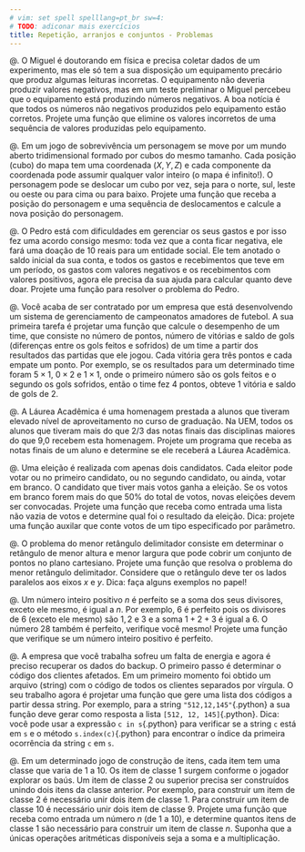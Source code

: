 ```yaml
---
# vim: set spell spelllang=pt_br sw=4:
# TODO: adiconar mais exercícios
title: Repetição, arranjos e conjuntos - Problemas
---
```


<!-- Para cada -->

@. O Miguel é doutorando em física e precisa coletar dados de um experimento, mas ele só tem a sua disposição um equipamento precário que produz algumas leituras incorretas. O equipamento não deveria produzir valores negativos, mas em um teste preliminar o Miguel percebeu que o equipamento está produzindo números negativos. A boa notícia é que todos os números não negativos produzidos pelo equipamento estão corretos. Projete uma função que elimine os valores incorretos de uma sequência de valores produzidas pelo equipamento.

@. Em um jogo de sobrevivência um personagem se move por um mundo aberto tridimensional formado por cubos do mesmo tamanho. Cada posição (cubo) do mapa tem uma coordenada $(X, Y, Z)$ e cada componente da coordenada pode assumir qualquer valor inteiro (o mapa é infinito!). O personagem pode se deslocar um cubo por vez, seja para o norte, sul, leste ou oeste ou para cima ou para baixo. Projete uma função que receba a posição do personagem e uma sequência de deslocamentos e calcule a nova posição do personagem.

@. O Pedro está com dificuldades em gerenciar os seus gastos e por isso fez uma acordo consigo mesmo: toda vez que a conta ficar negativa, ele fará uma doação de 10 reais para um entidade social. Ele tem anotado o saldo inicial da sua conta, e todos os gastos e recebimentos que teve em um período, os gastos com valores negativos e os recebimentos com valores positivos, agora ele precisa da sua ajuda para calcular quanto deve doar. Projete uma função para resolver o problema do Pedro.

@. Você acaba de ser contratado por um empresa que está desenvolvendo um sistema de gerenciamento de campeonatos amadores de futebol. A sua primeira tarefa é projetar uma função que calcule o desempenho de um time, que consiste no número de pontos, número de vitórias e saldo de gols (diferenças entre os gols feitos e sofridos) de um time a partir dos resultados das partidas que ele jogou. Cada vitória gera três pontos e cada empate um ponto. Por exemplo, se os resultados para um determinado time foram $5 \times 1$, $0 \times 2$ e $1 \times 1$, onde o primeiro número são os gols feitos e o segundo os gols sofridos, então o time fez 4 pontos, obteve 1 vitória e saldo de gols de 2.


<!-- Emboço de solução -->

@. A Láurea Acadêmica é uma homenagem prestada a alunos que tiveram elevado nível de aproveitamento no curso de graduação. Na UEM, todos os alunos que tiveram mais do que 2/3 das notas finais das disciplinas maiores do que 9,0 recebem esta homenagem. Projete um programa que receba as notas finais de um aluno e determine se ele receberá a Láurea Acadêmica.

@. Uma eleição é realizada com apenas dois candidatos. Cada eleitor pode votar ou no primeiro candidato, ou no segundo candidato, ou ainda, votar em branco. O candidato que tiver mais votos ganha a eleição. Se os votos em branco forem mais do que 50% do total de votos, novas eleições devem ser convocadas. Projete uma função que receba como entrada uma lista não vazia de votos e determine qual foi o resultado da eleição. Dica: projete uma função auxilar que conte votos de um tipo especificado por parâmetro.

@. O problema do menor retângulo delimitador consiste em determinar o retângulo de menor altura e menor largura que pode cobrir um conjunto de pontos no plano cartesiano. Projete uma função que resolva o problema do menor retângulo delimitador. Considere que o retângulo deve ter os lados paralelos aos eixos $x$ e $y$. Dica: faça alguns exemplos no papel!


<!-- Enquanto e generalização -->

@. Um número inteiro positivo $n$ é perfeito se a soma dos seus divisores, exceto ele mesmo, é igual a $n$. Por exemplo, $6$ é perfeito pois os divisores de $6$ (exceto ele mesmo) são $1, 2$ e $3$ e a soma $1 + 2 + 3$ é igual a $6$. O número $28$ também é perfeito, verifique você mesmo! Projete uma função que verifique se um número inteiro positivo é perfeito.

@. A empresa que você trabalha sofreu um falta de energia e agora é preciso recuperar os dados do backup. O primeiro passo é determinar o código dos clientes afetados. Em um primeiro momento foi obtido um arquivo (string) com o código de todos os clientes separados por vírgula. O seu trabalho agora é projetar uma função que gere uma lista dos códigos a partir dessa string. Por exemplo, para a string `"512,12,145"`{.python} a sua função deve gerar como resposta a lista `[512, 12, 145]`{.python}. Dica: você pode usar a expressão `c in s`{.python} para verificar se a string `c` está em `s` e o método `s.index(c)`{.python} para encontrar o índice da primeira ocorrência da string `c` em `s`.

@. Em um determinado jogo de construção de itens, cada item tem uma classe que varia de 1 a 10. Os item de classe 1 surgem conforme o jogador explorar os baús. Um item de classe 2 ou superior precisa ser construídos unindo dois itens da classe anterior. Por exemplo, para construir um item de classe 2 é necessário unir dois item de classe 1. Para construir um item de classe 10 é necessário unir dois item de classe 9. Projete uma função que receba como entrada um número $n$ (de 1 a 10), e determine quantos itens de classe 1 são necessário para construir um item de classe $n$. Suponha que a únicas operações aritméticas disponíveis seja a soma e a multiplicação.



<!-- Para cada no intervalo -->

<!--
@. Projete uma função que receba como entrada uma lista de números em ordem não decrescente e um valor $n$ e devolva uma nova lista com os elementos da lista de entrada junto com $n$ em ordem não decrescente.

@. Ordenação por inserção é uma algoritmo para ordenar uma lista de valores. A ideia do algoritmo é analisar cada elemento da lista de entrada e colocá-lo em ordem na lista de saída. Usando a função do exercício anterior, projete uma função que receba como entrada uma lista e devolva uma nova lista com os valores da entrada em ordem não decrescente.

@. A escola do seu irmão mais novo está fazendo um coletânea de ditos populares. Cada aluno da escola escolheu um dito popular e a escola agregou todos eles em um arquivo texto (um dito por linha). Agora a escola precisa eliminar os ditos repetidos e classificá-los em ordem, mas ela não sabe como fazer isso. Você pode ajudar?

@. Rotacionar um arranjo $n$ posições a esquerda significa mover os primeiros $n$ elementos do arranjo para as últimas $n$ posições do arranjo. Por exemplo, rotacionar o arranjo `{5, 3, 4, 1, 7}`{.cpp} duas posições a esquerda produz o arranjo `{4, 1, 7, 5, 3}`{.cpp}. Projete uma função que rotacione um arranjo $n$ posições a esquerda.

@. Projete uma função que separe as "partes" de uma string usando um espaço como delimitador.

-->
